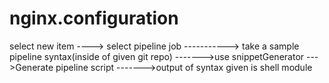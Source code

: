 # nginx.configuration

select new item ----> select pipeline job -----------> take a sample pipeline syntax(inside of given git repo) ------->use snippetGenerator --->Generate pipeline script 
------->output of syntax given is shell module
